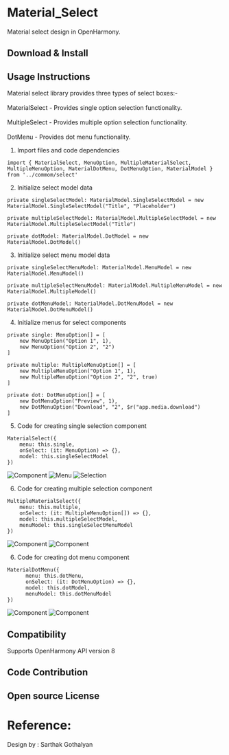 # Material_Select

Material select design in OpenHarmony.

## Download & Install



## Usage Instructions

Material select library provides three types of select boxes:- <br/><br/>
MaterialSelect - Provides single option selection functionality. <br/><br/>
MultipleSelect - Provides multiple option selection functionality. <br/><br/>
DotMenu - Provides dot menu functionality. <br/>

1. Import files and code dependencies

```ets
import { MaterialSelect, MenuOption, MultipleMaterialSelect, MultipleMenuOption, MaterialDotMenu, DotMenuOption, MaterialModel } from '../commom/select'
```

2. Initialize select model data

```
private singleSelectModel: MaterialModel.SingleSelectModel = new MaterialModel.SingleSelectModel("Title", "Placeholder")

private multipleSelectModel: MaterialModel.MultipleSelectModel = new MaterialModel.MultipleSelectModel("Title")

private dotModel: MaterialModel.DotModel = new MaterialModel.DotModel()
```

3. Initialize select menu model data

```
private singleSelectMenuModel: MaterialModel.MenuModel = new MaterialModel.MenuModel()

private multipleSelectMenuModel: MaterialModel.MultipleMenuModel = new MaterialModel.MultipleModel()

private dotMenuModel: MaterialModel.DotMenuModel = new MaterialModel.DotMenuModel()
```

4. Initialize menus for select components

```
private single: MenuOption[] = [
    new MenuOption("Option 1", 1),
    new MenuOption("Option 2", "2")
]

private multiple: MultipleMenuOption[] = [
    new MultipleMenuOption("Option 1", 1),
    new MultipleMenuOption("Option 2", "2", true)
]

private dot: DotMenuOption[] = [
    new DotMenuOption("Preview", 1),
    new DotMenuOption("Download", "2", $r("app.media.download")
]
```

5. Code for creating single selection component

```
MaterialSelect({
    menu: this.single,
    onSelect: (it: MenuOption) => {},
    model: this.singleSelectModel
})
```

![Component](screenshots/single_select_box.png)
![Menu](screenshots/single_select_box_with_menu.png)
![Selection](screenshots/single_select_box_selected.png)

6. Code for creating multiple selection component

```
MultipleMaterialSelect({
    menu: this.multiple,
    onSelect: (it: MultipleMenuOption[]) => {},
    model: this.multipleSelectModel,
    menuModel: this.singleSelectMenuModel
})
```

![Component](screenshots/multiple_select_box.png)
![Component](screenshots/multiple_select_box_with_menu.png)

6. Code for creating dot menu component

```
MaterialDotMenu({
      menu: this.dotMenu,
      onSelect: (it: DotMenuOption) => {},
      model: this.dotModel,
      menuModel: this.dotMenuModel
})
```

![Component](screenshots/dot_menu_box.png)
![Component](screenshots/dot_menu_box_with_menu.png)

## Compatibility

Supports OpenHarmony API version 8

## Code Contribution



## Open source License



# Reference:

Design by : Sarthak Gothalyan